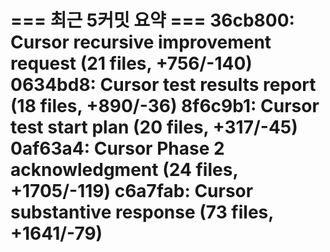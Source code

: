 === 최근 5커밋 요약 ===
36cb800: Cursor recursive improvement request (21 files, +756/-140)
0634bd8: Cursor test results report (18 files, +890/-36)
8f6c9b1: Cursor test start plan (20 files, +317/-45)
0af63a4: Cursor Phase 2 acknowledgment (24 files, +1705/-119)
c6a7fab: Cursor substantive response (73 files, +1641/-79)
=======================
